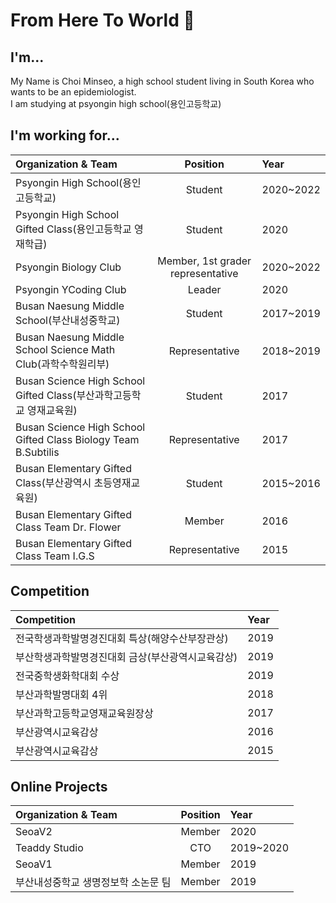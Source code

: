 # From Here To World 👋

## I'm...
My Name is Choi Minseo, a high school student living in South Korea who wants to be an epidemiologist.\
I am studying at psyongin high school(용인고등학교)

## I'm working for...
| Organization & Team  | Position | Year                                                                                 |
|:-------------------- |:--------:|:------ |
| Psyongin High School(용인고등학교)     | Student | 2020~2022
| Psyongin High School Gifted Class(용인고등학교 영재학급) | Student | 2020
| Psyongin Biology Club | Member, 1st grader representative | 2020~2022
| Psyongin YCoding Club | Leader | 2020
| Busan Naesung Middle School(부산내성중학교) | Student | 2017~2019
| Busan Naesung Middle School Science Math Club(과학수학원리부) | Representative | 2018~2019
| Busan Science High School Gifted Class(부산과학고등학교 영재교육원) | Student | 2017
| Busan Science High School Gifted Class Biology Team B.Subtilis | Representative | 2017
| Busan Elementary Gifted Class(부산광역시 초등영재교육원) | Student | 2015~2016
| Busan Elementary Gifted Class Team Dr. Flower | Member | 2016
| Busan Elementary Gifted Class Team I.G.S | Representative | 2015

## Competition
| Competition | Year
|:-------------------- |:------ |
| 전국학생과학발명경진대회 특상(해양수산부장관상) | 2019
| 부산학생과학발명경진대회 금상(부산광역시교육감상) | 2019
| 전국중학생화학대회 수상 | 2019
| 부산과학발명대회 4위 | 2018
| 부산과학고등학교영재교육원장상 | 2017
| 부산광역시교육감상 | 2016
| 부산광역시교육감상 | 2015

## Online Projects
| Organization & Team | Position | Year
|:--------------------- |:------: |:------
| SeoaV2 | Member | 2020
| Teaddy Studio | CTO | 2019~2020
| SeoaV1 | Member | 2019
| 부산내성중학교 생명정보학 소논문 팀 | Member | 2019
